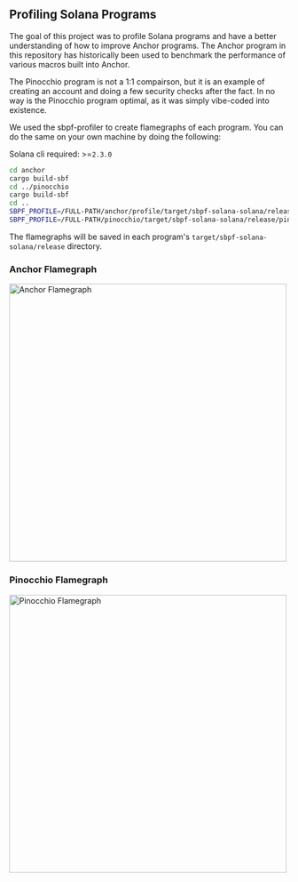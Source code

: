 ## Profiling Solana Programs

The goal of this project was to profile Solana programs and have a better
understanding of how to improve Anchor programs. The Anchor program in this 
repository has historically been used to benchmark the performance of various
macros built into Anchor.

The Pinocchio program is not a 1:1 compairson, but it is an example of 
creating an account and doing a few security checks after the fact. In no way
is the Pinocchio program optimal, as it was simply vibe-coded into existence.

We used the sbpf-profiler to create flamegraphs of each program. You can do the
same on your own machine by doing the following:

Solana cli required: >=`2.3.0`

```bash
cd anchor
cargo build-sbf
cd ../pinocchio
cargo build-sbf
cd ..
SBPF_PROFILE=/FULL-PATH/anchor/profile/target/sbpf-solana-solana/release/profile.so cargo test -p profile -- --nocapture
SBPF_PROFILE=/FULL-PATH/pinocchio/target/sbpf-solana-solana/release/pinocchio_create_account.so cargo test -p pinocchio-create-account -- --nocapture
```

The flamegraphs will be saved in each program's `target/sbpf-solana-solana/release`
directory.

### Anchor Flamegraph

<img src="flamegraphs/anchor-flamegraph.png" alt="Anchor Flamegraph" width="500">

### Pinocchio Flamegraph

<img src="flamegraphs/pinocchio-flamegraph.png" alt="Pinocchio Flamegraph" width="500">